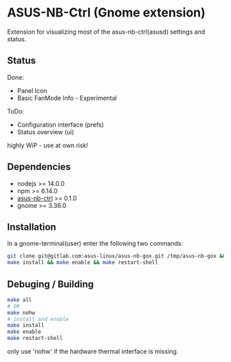 # ASUS-NB-Ctrl (Gnome extension)

Extension for visualizing most of the asus-nb-ctrl(asusd) settings and status.

## Status

Done:

* Panel Icon
* Basic FanMode Info - Experimental

ToDo:

* Configuration interface (prefs)
* Status overview (ui)

highly WiP - use at own risk!

## Dependencies

* nodejs >= 14.0.0
* npm >= 6.14.0
* [asus-nb-ctrl](https://gitlab.com/asus-linux/asus-nb-ctrl) >= 0.1.0
* gnome >= 3.36.0

## Installation

In a gnome-terminal(user) enter the following two commands:

```bash
git clone git@gitlab.com:asus-linux/asus-nb-gox.git /tmp/asus-nb-gox && cd /tmp/asus-nb-gox
make install && make enable && make restart-shell
```

## Debuging / Building

```bash
make all
# OR
make nohw
# install and enable
make install
make enable
make restart-shell
```

only use 'nohw' if the hardware thermal interface is missing.
